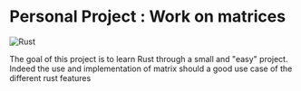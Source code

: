 # Personal Project : Work on matrices       

![Rust](https://img.shields.io/badge/Rust-000000?style=for-the-badge&logo=rust&logoColor=white)

The goal of this project is to learn Rust through a small and "easy" project.      
Indeed the use and implementation of matrix should a good use case of the different rust features

